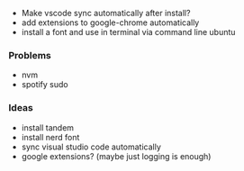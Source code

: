 - Make vscode sync automatically after install?
- add extensions to google-chrome automatically
- install a font and use in terminal via command line ubuntu

### Problems

- nvm
- spotify sudo

### Ideas

- install tandem
- install nerd font
- sync visual studio code automatically
- google extensions? (maybe just logging is enough)
